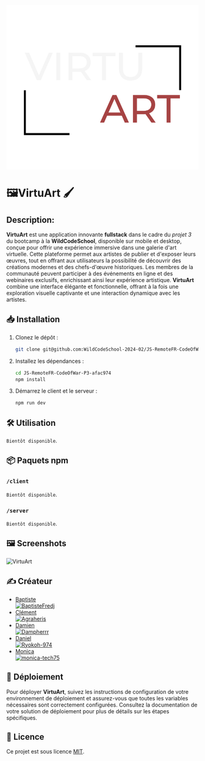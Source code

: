 ![VirtuArt](./server/public/assets/images/VirtuArtLogo.png)

# 🖼️VirtuArt 🖌️

## Description:

**VirtuArt** est une application innovante **fullstack** dans le cadre du _projet 3_ du bootcamp à la **WildCodeSchool**, disponible sur mobile et desktop, conçue pour offrir une expérience immersive dans une galerie d'art virtuelle. Cette plateforme permet aux artistes de publier et d'exposer leurs œuvres, tout en offrant aux utilisateurs la possibilité de découvrir des créations modernes et des chefs-d'œuvre historiques. Les membres de la communauté peuvent participer à des événements en ligne et des webinaires exclusifs, enrichissant ainsi leur expérience artistique. **VirtuArt** combine une interface élégante et fonctionnelle, offrant à la fois une exploration visuelle captivante et une interaction dynamique avec les artistes.

## 📥 Installation

1. Clonez le dépôt :

   ```sh
   git clone git@github.com:WildCodeSchool-2024-02/JS-RemoteFR-CodeOfWar-P3-afac974.git
   ```

2. Installez les dépendances :

   ```sh
   cd JS-RemoteFR-CodeOfWar-P3-afac974
   npm install
   ```

3. Démarrez le client et le serveur :

   ```sh
   npm run dev
   ```

## 🛠️ Utilisation

`Bientôt disponible`.

## 📦 Paquets npm

### `/client`

`Bientôt disponible`.

### `/server`

`Bientôt disponible`.

## 🖼️ Screenshots

<img src="./server/public/assets/images/Logo/VirtuArtLogo.svg" alt="VirtuArt" width="200" height="200">

## ✍ Créateur

- [Baptiste <br><img src="https://avatars.githubusercontent.com/BaptisteFredj" alt="BaptisteFredj" width="100" height="100">
  ](https://github.com/BaptisteFredj)
- [Clément <br><img src="https://avatars.githubusercontent.com/Agraheris" alt="Agraheris" width="100" height="100">
  ](https://github.com/Agraheris)
- [Damien <br><img src="https://avatars.githubusercontent.com/dampherrr" alt="Dampherrr" width="100" height="100">
  ](https://github.com/dampherrr)
- [Daniel <br><img src="https://avatars.githubusercontent.com/Ryokoh-974" alt="Ryokoh-974" width="100" height="100">
  ](https://github.com/Ryokoh-974)
- [Monica <br><img src="https://avatars.githubusercontent.com/monica-tech75" alt="monica-tech75" width="100" height="100">
  ](https://github.com/monica-tech75)

## 🔧 Déploiement

Pour déployer **VirtuArt**, suivez les instructions de configuration de votre environnement de déploiement et assurez-vous que toutes les variables nécessaires sont correctement configurées. Consultez la documentation de votre solution de déploiement pour plus de détails sur les étapes spécifiques.

## 📝 Licence

Ce projet est sous licence [MIT](LICENSE).
